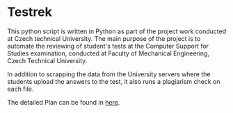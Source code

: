 # Testrek


This python script is written in Python as part of the project work conducted
at Czech technical University. The main purpose of the project is to automate
the reviewing of student's tests at the Computer Support for Studies examination,
conducted at Faculty of Mechanical Engineering, Czech Technical University.

In addition to scrapping the data from the University servers where the students
upload the answers to the test, it also runs a plagiarism check on each file.

The detailed Plan can be found in [here](https://github.com/Akshat0694/Testructor-Lite/blob/master/01_Designs/Akshat_zadaniBP.doc "Original Assignment").
